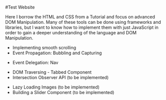 #Test Website

Here I borrow the HTML and CSS from a Tutorial and focus on advanced DOM Manipulation. Many of these tools can be done using frameworks and libraries, but I want to know how to implement them with just JavaScript in order to gain a deeper understanding of the language and DOM Manipulation.

- Implementing smooth scrolling
- Event Propagation: Bubbling and Capturing

* Event Delegation: Nav

- DOM Traversing - Tabbed Component
- Intersection Observer API (to be implemented)

* Lazy Loading Images (to be implemented)
* Building a Slider Component (to be implemented)
